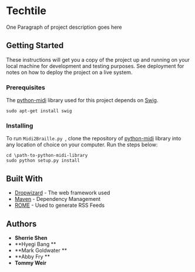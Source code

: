# Techtile

One Paragraph of project description goes here

## Getting Started

These instructions will get you a copy of the project up and running on your local machine for development and testing purposes. See deployment for notes on how to deploy the project on a live system.

### Prerequisites

The [python-midi](https://github.com/vishnubob/python-midi) library used for this project depends on [Swig](http://www.swig.org/).
```
sudo apt-get install swig
```


### Installing

To run ```Midi2Braille.py ```, clone the repository of [python-midi](https://github.com/vishnubob/python-midi) library into any location of choice on your computer. Run the steps below:

```
cd \path-to-python-midi-library
sudo python setup.py install
```


## Built With

* [Dropwizard](http://www.dropwizard.io/1.0.2/docs/) - The web framework used
* [Maven](https://maven.apache.org/) - Dependency Management
* [ROME](https://rometools.github.io/rome/) - Used to generate RSS Feeds

## Authors

* **Sherrie Shen**
* **Hyegi Bang **
* **Mark Goldwater **
* **Abby Fry **
* **Tommy Weir**
